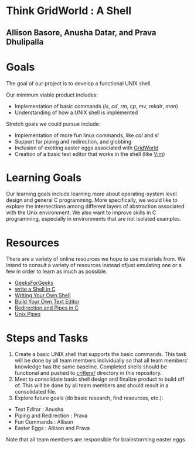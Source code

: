 # Think GridWorld : A Shell 
## Allison Basore, Anusha Datar, and Prava Dhulipalla

# Goals
The goal of our project is to develop a functional UNIX shell.

Our minimum viable product includes:
- Implementation of basic commands (_ls_, _cd_, _rm_, _cp_, _mv_, _mkdir_, _man_)
- Understanding of how a UNIX shell is implemented

Stretch goals we could pursue include:
- Implementation of more fun linux commands, like _cal_ and _sl_
- Support for piping and redirection, and globbing
- Inclusion of exciting easter eggs associated with [GridWorld](https://apcentral.collegeboard.org/courses/ap-computer-science-a/classroom-resources/gridworld-case-study)
- Creation of a basic text editor that works in the shell (like [Vim](https://www.vim.org/))

# Learning Goals
Our learning goals include learning more about operating-system level design and general C programming. More specifically, we would like to explore the intersections among different layers of abstraction associated with the Unix environment. We also want to improve skills in C programming, especially in environments that are not isolated examples.

# Resources
There are a variety of online resources we hope to use materials from. We intend to consult a variety of resources instead ofjust emulating one or a few in order to learn as much as possible.

- [GeeksForGeeks](https://www.geeksforgeeks.org/making-linux-shell-c/)
- [write a Shell in C](https://brennan.io/2015/01/16/write-a-shell-in-c/)
- [Writing Your Own Shell](https://linuxgazette.net/111/ramankutty.html?fbclid=IwAR3mdTB2vjYqhulVOm8cznGwRQLUzhDnC0SEyCys2I88kDHnyD8nYuHTVyU)
- [Build Your Own Text Editor](https://viewsourcecode.org/snaptoken/kilo/)
- [Redirection and Pipes in C](http://www.sarathlakshman.com/2012/09/24/implementation-overview-of-redirection-and-pipe-operators-in-shell)
- [Unix Pipes](http://web.cse.ohio-state.edu/~mamrak.1/CIS762/pipes_lab_notes.html)

# Steps and Tasks
1. Create a basic UNIX shell that supports the basic commands. This task will be done by all team members individually so that all team members' knowledge has the same baseline. Completed shells should be functional and pushed to [critters/](https://github.com/anushadatar/SoftSysThinkGridWorld/tree/master/critters) directory in this repository.
2. Meet to consolidate basic shell design and finalize product to build off of. This will be done by all team members and should result in a consolidated file.
3. Explore future goals (do basic research, find resources, etc.):
- Text Editor : Anusha
- Piping and Redirection : Prava
- Fun Commands : Allison
- Easter Eggs : Allison and Prava

Note that all team members are responsible for brainstorming easter eggs.


